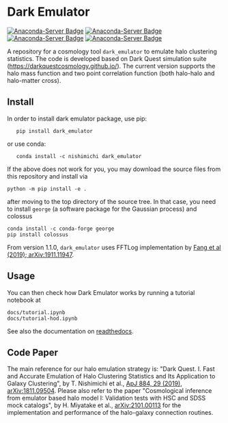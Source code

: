 # Dark Emulator
[![Anaconda-Server Badge](https://anaconda.org/nishimichi/dark_emulator/badges/version.svg)](https://anaconda.org/nishimichi/dark_emulator)
[![Anaconda-Server Badge](https://anaconda.org/nishimichi/dark_emulator/badges/latest_release_date.svg)](https://anaconda.org/nishimichi/dark_emulator)
[![Anaconda-Server Badge](https://anaconda.org/nishimichi/dark_emulator/badges/license.svg)](https://anaconda.org/nishimichi/dark_emulator)
[![Anaconda-Server Badge](https://anaconda.org/nishimichi/dark_emulator/badges/downloads.svg)](https://anaconda.org/nishimichi/dark_emulator)

A repository for a cosmology tool `dark_emulator` to emulate halo clustering statistics. The code is developed based on Dark Quest simulation suite (https://darkquestcosmology.github.io/). The current version supports the halo mass function and two point correlation function (both halo-halo and halo-matter cross).

## Install
In order to install dark emulator package, use pip:
```
   pip install dark_emulator
```
or use conda:
```
   conda install -c nishimichi dark_emulator
```
If the above does not work for you, you may download the source files from this repository and install via
```
python -m pip install -e .
```
after moving to the top directory of the source tree.
In that case, you need to install `george` (a software package for the Gaussian process) and colossus
```
conda install -c conda-forge george
pip install colossus
```
From version 1.1.0, `dark_emulator` uses FFTLog implementation by [Fang et al (2019); arXiv:1911.11947](https://arxiv.org/abs/1911.11947).

## Usage
You can then check how Dark Emulator works by running a tutorial notebook at
```
docs/tutorial.ipynb
docs/tutorial-hod.ipynb
```
See also the documentation on [readthedocs](https://dark-emulator.readthedocs.io/en/latest/).

## Code Paper
The main reference for our halo emulation strategy is: "Dark Quest. I. Fast and Accurate Emulation of Halo Clustering Statistics and Its Application to Galaxy Clustering", by T. Nishimichi et al., [ApJ 884, 29 (2019)](https://iopscience.iop.org/article/10.3847/1538-4357/ab3719/meta), [arXiv:1811.09504](https://arxiv.org/abs/1811.09504). Please also refer to the paper "Cosmological inference from emulator based halo model I: Validation tests with HSC and SDSS mock catalogs", by H. Miyatake et al.,  [arXiv:2101.00113](https://arxiv.org/abs/2101.00113) for the implementation and performance of the halo-galaxy connection routines.

